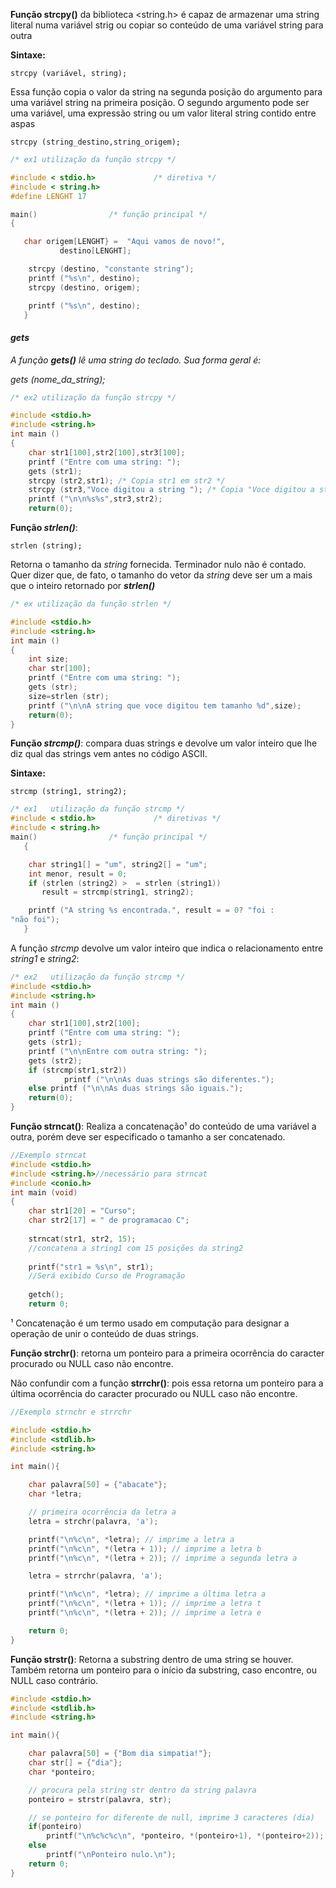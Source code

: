 **Função strcpy()** da biblioteca <string.h> é capaz de armazenar uma string literal numa variável strig ou copiar so conteúdo de uma variável string para outra

**Sintaxe:**

````strcpy (variável, string);````

Essa função copia o valor da string na segunda posição do argumento para uma variável string na primeira posição. O segundo argumento pode ser uma variável, uma expressão string ou um valor literal string contido entre aspas

```strcpy (string_destino,string_origem);```

```c
/* ex1 utilização da função strcpy */

#include < stdio.h>             /* diretiva */
#include < string.h> 
#define LENGHT 17

main()                /* função principal */
{

   char origem[LENGHT} =  "Aqui vamos de novo!", 
           destino[LENGHT];

    strcpy (destino, "constante string");
    printf ("%s\n", destino);
    strcpy (destino, origem);

    printf ("%s\n", destino);
   }
```



#### *gets*

*A função **gets()** lê uma string do teclado. Sua forma geral é:*

 *gets (nome_da_string);*

```c
/* ex2 utilização da função strcpy */

#include <stdio.h>
#include <string.h>
int main ()
{
	char str1[100],str2[100],str3[100];
	printf ("Entre com uma string: ");
	gets (str1);
	strcpy (str2,str1);	/* Copia str1 em str2 */
	strcpy (str3,"Voce digitou a string "); /* Copia "Voce digitou a string" em str3 */
	printf ("\n\n%s%s",str3,str2);
	return(0);
```



**Função *strlen()***:

``strlen (string);``

Retorna o tamanho da *string* fornecida. Terminador nulo não é contado. Quer dizer que, de fato, o tamanho do vetor da *string* deve ser um a mais que o inteiro retornado por ***strlen()***

```c
/* ex utilização da função strlen */

#include <stdio.h>
#include <string.h>
int main ()
{
	int size;
	char str[100];
	printf ("Entre com uma string: ");
	gets (str);
	size=strlen (str);
	printf ("\n\nA string que voce digitou tem tamanho %d",size);
	return(0);
}
```



**Função *strcmp()***: compara duas strings e devolve um valor inteiro que lhe diz qual das strings vem antes no código ASCII.

**Sintaxe:**

``strcmp (string1, string2);``

```c
/* ex1   utilização da função strcmp */
#include < stdio.h>             /* diretivas */
#include < string.h> 
main()                /* função principal */
   {

    char string1[] = "um", string2[] = "um";
    int menor, result = 0;
    if (strlen (string2) >  = strlen (string1))
       result = strcmp(string1, string2);

    printf ("A string %s encontrada.", result = = 0? "foi : 
"não foi");
   }
```

A função *strcmp* devolve um valor inteiro que indica o relacionamento entre *string1* e *string2*:

```c
/* ex2   utilização da função strcmp */
#include <stdio.h>
#include <string.h>
int main ()
{
	char str1[100],str2[100];
	printf ("Entre com uma string: ");
	gets (str1);
	printf ("\n\nEntre com outra string: ");
	gets (str2);
	if (strcmp(str1,str2))
        	printf ("\n\nAs duas strings são diferentes.");
	else printf ("\n\nAs duas strings são iguais.");
	return(0);
}
```



**Função strncat()**: Realiza a concatenação¹ do conteúdo de uma variável a outra, porém deve ser especificado o tamanho a ser concatenado. 

```c
//Exemplo strncat
#include <stdio.h>
#include <string.h>//necessário para strncat
#include <conio.h>
int main (void)
{
	char str1[20] = "Curso";
	char str2[17] = " de programacao C";
	
	strncat(str1, str2, 15);
	//concatena a string1 com 15 posições da string2
	
	printf("str1 = %s\n", str1);
	//Será exibido Curso de Programação
	
	getch();
	return 0;
```



¹ Concatenação é um termo usado em computação para designar a operação de unir o conteúdo de duas strings.



**Função strchr()**: retorna um ponteiro para a primeira ocorrência do caracter procurado ou NULL caso não encontre.

Não confundir com a função **strrchr()**: pois essa retorna um ponteiro para a última ocorrência do caracter procurado ou NULL caso não encontre.



```c
//Exemplo strnchr e strrchr

#include <stdio.h>
#include <stdlib.h>
#include <string.h>

int main(){

    char palavra[50] = {"abacate"};
    char *letra;

    // primeira ocorrência da letra a 
    letra = strchr(palavra, 'a');

    printf("\n%c\n", *letra); // imprime a letra a
    printf("\n%c\n", *(letra + 1)); // imprime a letra b
    printf("\n%c\n", *(letra + 2)); // imprime a segunda letra a

    letra = strrchr(palavra, 'a');

    printf("\n%c\n", *letra); // imprime a última letra a
    printf("\n%c\n", *(letra + 1)); // imprime a letra t
    printf("\n%c\n", *(letra + 2)); // imprime a letra e

    return 0;
}
```



**Função strstr()**: Retorna a substring dentro de uma string se houver. Também retorna um ponteiro para o início da substring, caso encontre, ou NULL caso contrário.



```c
#include <stdio.h>
#include <stdlib.h>
#include <string.h>

int main(){

    char palavra[50] = {"Bom dia simpatia!"};
    char str[] = {"dia"};
    char *ponteiro;

    // procura pela string str dentro da string palavra
    ponteiro = strstr(palavra, str);

    // se ponteiro for diferente de null, imprime 3 caracteres (dia)
    if(ponteiro)
        printf("\n%c%c%c\n", *ponteiro, *(ponteiro+1), *(ponteiro+2));
    else
        printf("\nPonteiro nulo.\n");
    return 0;
}
```



